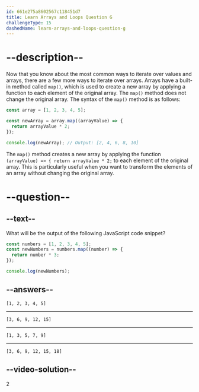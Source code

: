 ```yaml
---
id: 661e275a8602567c118451d7
title: Learn Arrays and Loops Question G
challengeType: 15
dashedName: learn-arrays-and-loops-question-g
---
```


# --description--

Now that you know about the most common ways to iterate over values and arrays, there are a few more ways to iterate over arrays. Arrays have a built-in method called `map()`, which is used to create a new array by applying a function to each element of the original array. The `map()` method does not change the original array. The syntax of the `map()` method is as follows:

```javascript
const array = [1, 2, 3, 4, 5];

const newArray = array.map((arrayValue) => {
  return arrayValue * 2;
});

console.log(newArray); // Output: [2, 4, 6, 8, 10]
```

The `map()` method creates a new array by applying the function `(arrayValue) => { return arrayValue * 2;` to each element of the original array. This is particularly useful when you want to transform the elements of an array without changing the original array.

# --question--

## --text--

What will be the output of the following JavaScript code snippet?

```javascript
const numbers = [1, 2, 3, 4, 5];
const newNumbers = numbers.map((number) => {
  return number * 3;
});

console.log(newNumbers);
```

## --answers--

`[1, 2, 3, 4, 5]`

---

`[3, 6, 9, 12, 15]`

---

`[1, 3, 5, 7, 9]`

---

`[3, 6, 9, 12, 15, 18]`

## --video-solution--

2
